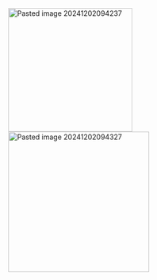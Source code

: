 
<img width="250" alt="Pasted image 20241202094237" src="https://github.com/user-attachments/assets/304854ad-df83-4ddb-be72-648a36372d47">
<br>
<img width="284" alt="Pasted image 20241202094327" src="https://github.com/user-attachments/assets/2608b8d0-4ec1-4032-bdd1-18f83c079683">
